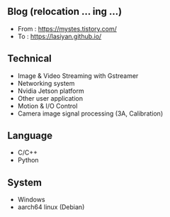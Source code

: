 ## Blog (relocation ... ing ...)
- From : https://mystes.tistory.com/
- To   : https://lasiyan.github.io/

## Technical
- Image & Video Streaming with Gstreamer
- Networking system
- Nvidia Jetson platform
- Other user application
- Motion & I/O Control
- Camera image signal processing (3A, Calibration)

## Language
- C/C++
- Python

## System
- Windows
- aarch64 linux (Debian)

<!---
lasiyan/lasiyan is a ✨ special ✨ repository because its `README.md` (this file) appears on your GitHub profile.
You can click the Preview link to take a look at your changes.
--->
